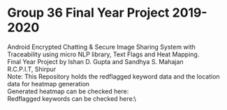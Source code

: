 # Group 36 Final Year Project 2019-2020
Android Encrypted Chatting &amp; Secure Image Sharing System with Traceability using micro NLP library, Text Flags and Heat Mapping.\
Final Year Project by Ishan D. Gupta and Sandhya S. Mahajan\
R.C.P.I.T, Shirpur\
Note: This Repository holds the redflagged keyword data and the location data for heatmap generation\
Generated heatmap can be checked here:\
Redflagged keywords can be checked here:\
